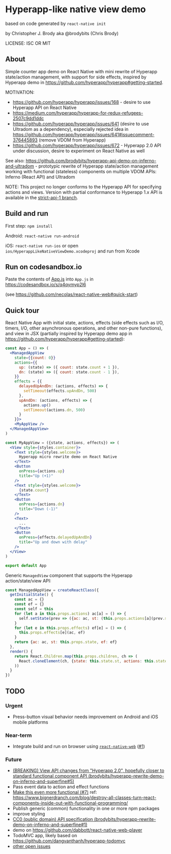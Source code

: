 # Hyperapp-like native view demo

based on code generated by `react-native init`

by Christopher J. Brody aka @brodybits (Chris Brody)

LICENSE: ISC OR MIT

## About

Simple counter app demo on React Native with mini rewrite of Hyperapp state/action management, with support for side effects, inspired by Hyperapp demo in <https://github.com/hyperapp/hyperapp#getting-started>.

MOTIVATION:

- <https://github.com/hyperapp/hyperapp/issues/168> - desire to use Hyperapp API on React Native
- <https://medium.com/hyperapp/hyperapp-for-redux-refugees-2507c9dd1ddc>
- <https://github.com/hyperapp/hyperapp/issues/641> (desire to use Ultradom as a dependency), especially rejected idea in <https://github.com/hyperapp/hyperapp/issues/641#issuecomment-376445893> (remove VDOM from Hyperapp)
- <https://github.com/hyperapp/hyperapp/issues/672> - Hyperapp 2.0 API under discussion, desire to experiment on React Native as well

See also: <https://github.com/brodybits/hyperapp-api-demo-on-inferno-and-ultradom> - prototypic rewrite of Hyperapp state/action management working with functional (stateless) components on multiple VDOM APIs: Inferno (React API) and Ultradom

NOTE: This project no longer conforms to the Hyperapp API for specifying actions and views. Version with partial conformance to Hyperapp 1.x API is available in the [strict-api-1 branch](https://github.com/brodybits/hyperapp-like-native-view-demo/tree/strict-api-1).

## Build and run

First step: `npm install`

Android: `react-native run-android`

iOS: `react-native run-ios` or open `ios/HyperappLikeNativeViewDemo.xcodeproj` and run from Xcode

## Run on codesandbox.io

Paste the contents of [App.js](./App.js) into `App.js` in <https://codesandbox.io/s/q4qymyp2l6>

(see <https://github.com/necolas/react-native-web#quick-start>)

## Quick tour

React Native App with initial state, actions, effects (side effects such as I/O, timers, I/O, other asynchronous operations, and other non-pure functions), and view in JSX (partially inspired by Hyperapp demo app in <https://github.com/hyperapp/hyperapp#getting-started>):

```jsx
const App = () => (
  <ManagedAppView
    state={{count: 0}}
    actions={{
      up: (state) => ({ count: state.count + 1 }),
      dn: (state) => ({ count: state.count - 1 }),
    }}
    effects = {{
      delayedUpAndDn: (actions, effects) => {
        setTimeout(effects.upAndDn, 500)
      },
      upAndDn: (actions, effects) => {
        actions.up()
        setTimeout(actions.dn, 500)
      }
    }}>
    <MyAppView />
  </ManagedAppView>
)

const MyAppView = ({state, actions, effects}) => (
  <View style={styles.container}>
    <Text style={styles.welcome}>
      Hyperapp micro rewrite demo on React Native
    </Text>
    <Button
      onPress={actions.up}
      title="Up (+1)"
    />
    <Text style={styles.welcome}>
      {state.count}
    </Text>
    <Button
      onPress={actions.dn}
      title="Down (-1)"
    />
    <Text>
      ...
    </Text>
    <Button
      onPress={effects.delayedUpAndDn}
      title="Up and down with delay"
    />
  </View>
)

export default App
```

Generic `ManagedView` component that supports the Hyperapp action/state/view API:

```js
const ManagedAppView = createReactClass({
  getInitialState() {
    const ac = {}
    const ef = {}
    const self = this
    for (let a in this.props.actions) ac[a] = () => {
      self.setState(prev => ({ac: ac, st: (this.props.actions[a](prev.st))}))
    }
    for (let e in this.props.effects) ef[e] = () => {
      this.props.effects[e](ac, ef)
    }
    return {ac: ac, st: this.props.state, ef: ef}
  },
  render() {
    return React.Children.map(this.props.children, ch => (
      React.cloneElement(ch, {state: this.state.st, actions: this.state.ac, effects: this.state.ef})
    ))
  }
})
```


## TODO

### Urgent

- Press-button visual behavior needs improvement on Android and iOS mobile platforms

### Near-term

- Integrate build and run on browser using [`react-native-web`](https://github.com/necolas/react-native-web) ([#1](https://github.com/brodybits/hyperapp-like-native-view-demo/issues/1))

### Future

- [(BREAKING) View API changes from "Hyperapp 2.0", hopefully closer to standard functional component API (brodybits/hyperapp-rewrite-demo-on-inferno-and-superfine#5)](https://github.com/brodybits/hyperapp-rewrite-demo-on-inferno-and-superfine/issues/5)
- Pass event data to action and effect functions
- [Make this even more functional (#7)](https://github.com/brodybits/hyperapp-like-native-view-demo/issues/7) ref: <https://www.bignerdranch.com/blog/destroy-all-classes-turn-react-components-inside-out-with-functional-programming/>
- Publish generic (common) functionality in one or more npm packages
- improve styling
- [CC0 (public domain) API specification (brodybits/hyperapp-rewrite-demo-on-inferno-and-superfine#1)](https://github.com/brodybits/hyperapp-rewrite-demo-on-inferno-and-superfine/issues/1)
- demo on <https://github.com/dabbott/react-native-web-player>
- TodoMVC app, likely based on <https://github.com/dangvanthanh/hyperapp-todomvc>
- [other open issues](https://github.com/brodybits/hyperapp-like-native-view-demo/issues)
